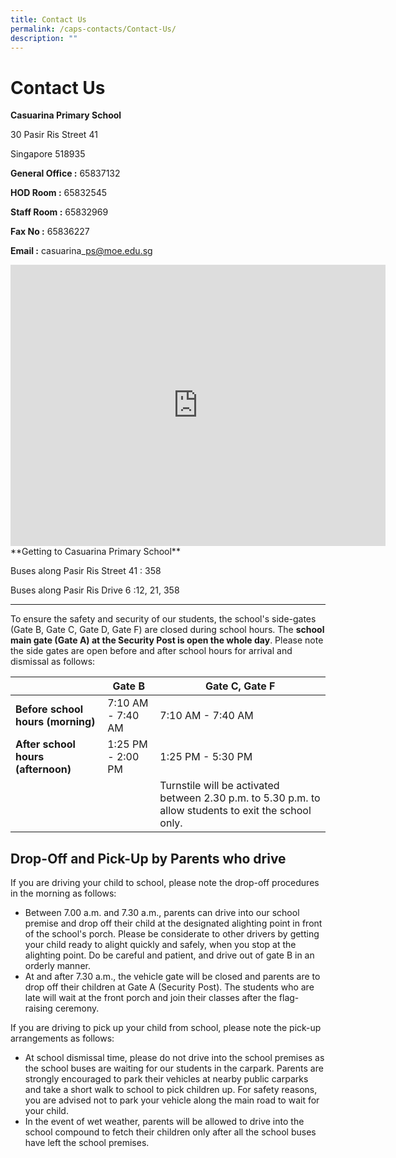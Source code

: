 ```yaml
---
title: Contact Us
permalink: /caps-contacts/Contact-Us/
description: ""
---
```

Contact Us
==========

**Casuarina Primary School**

30 Pasir Ris Street 41

Singapore 518935

  

**General Office :**&nbsp;65837132

**HOD Room :**&nbsp;65832545

**Staff Room :**&nbsp;65832969

**Fax No :**&nbsp;65836227

**Email :**&nbsp;casuarina\_ps@moe.edu.sg<br>
<iframe loading="lazy" allowfullscreen="" style="border:0;" height="450" width="600" src="https://www.google.com/maps/embed?pb=!1m18!1m12!1m3!1d3988.6736453967615!2d103.95483181443134!3d1.3725005989989938!2m3!1f0!2f0!3f0!3m2!1i1024!2i768!4f13.1!3m3!1m2!1s0x31da3db2780b2b57%3A0xb8ff88368d9b539!2sCasuarina%20Primary%20School!5e0!3m2!1sen!2ssg!4v1673856843225!5m2!1sen!2ssg"></iframe>
**Getting to Casuarina Primary School**

Buses along Pasir Ris Street 41 : 358

Buses along Pasir Ris Drive 6 :12, 21, 358

  

* * *

  

To ensure the safety and security of our students, the school's side-gates (Gate B, Gate C, Gate D, Gate F) are closed during school hours. The&nbsp;**school main gate (Gate A) at the Security Post is open the whole day**. Please note the side gates are open before and after school hours for arrival and dismissal as follows:

|  | Gate B | Gate C, Gate F |
| -------- | -------- | -------- |
| **Before school hours (morning)**     | 7:10 AM - 7:40 AM  | 7:10 AM - 7:40 AM      |
|**After school hours (afternoon)**|1:25 PM - 2:00 PM|1:25 PM - 5:30 PM|
| | |Turnstile will be activated between 2.30 p.m. to 5.30 p.m. to allow students to exit the school only.|


Drop-Off and Pick-Up by Parents who drive
-----------------------------------------

  

If you are driving your child to school, please note the drop-off procedures in the morning as follows:  

*   Between 7.00 a.m. and 7.30 a.m., parents can drive into our school premise and drop off their child at the designated alighting point in front of the school's porch. Please be considerate to other drivers by getting your child ready to alight quickly and safely, when you stop at the alighting point. Do be careful and patient, and drive out of gate B in an orderly manner.
*   At and after 7.30 a.m., the vehicle gate will be closed and parents are to drop off their children at Gate A (Security Post). The students who are late will wait at the front porch and join their classes after the flag-raising ceremony.

  

If you are driving to pick up your child from school, please note the pick-up arrangements as follows:

*   At school dismissal time, please do not drive into the school premises as the school buses are waiting for our students in the carpark. Parents are strongly encouraged to park their vehicles at nearby public carparks and take a short walk to school to pick children up. For safety reasons, you are advised not to park your vehicle along the main road to wait for your child.
*   In the event of wet weather, parents will be allowed to drive into the school compound to fetch their children only after all the school buses have left the school premises.